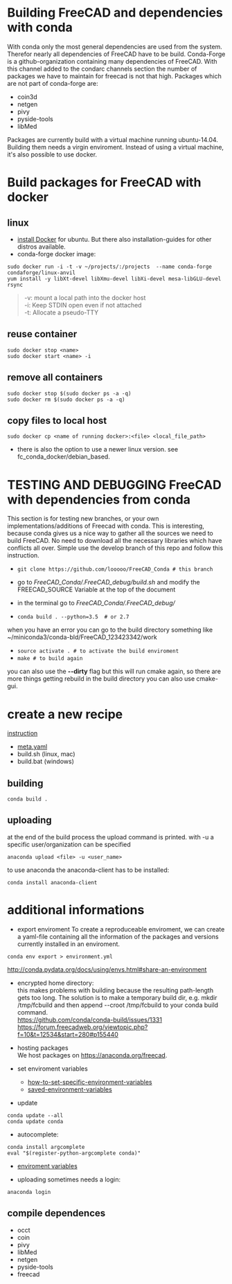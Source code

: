 # Building FreeCAD and dependencies with conda

With conda only the most general dependencies are used from the system. Therefor nearly all dependencies of FreeCAD have to be build.
Conda-Forge is a github-organization containing many dependencies of FreeCAD. With this channel added to the condarc channels section the number of packages we have to maintain for freecad is not that high. Packages which are not part of conda-forge are:

- coin3d
- netgen
- pivy
- pyside-tools
- libMed

Packages are currently build with a virtual machine running ubuntu-14.04. Building them needs a virgin enviroment.
Instead of using a virtual machine, it's also possible to use docker.


# Build packages for FreeCAD with docker

## linux
- [install Docker](https://docs.docker.com/engine/installation/linux/ubuntu/) for ubuntu. But there also installation-guides for other distros available.
- conda-forge docker image:

```
sudo docker run -i -t -v ~/projects/:/projects  --name conda-forge condaforge/linux-anvil
yum install -y libXt-devel libXmu-devel libXi-devel mesa-libGLU-devel rsync
```

> -v: mount a local path into the docker host  
> -i: Keep STDIN open even if not attached  
> -t: Allocate a pseudo-TTY


## reuse container
```
sudo docker stop <name>
sudo docker start <name> -i
```

## remove all containers
```
sudo docker stop $(sudo docker ps -a -q)
sudo docker rm $(sudo docker ps -a -q)
```

## copy files to local host
```
sudo docker cp <name of running docker>:<file> <local_file_path>
```

- there is also the option to use a newer linux version. see fc_conda_docker/debian_based.

# TESTING AND DEBUGGING FreeCAD with dependencies from conda
This section is for testing new branches, or your own implementations/additions of Freecad with conda. This is interesting, because conda gives us a nice way to gather all the sources we need to build FreeCAD. No need to download all the necessary libraries which have conflicts all over. Simple use the develop branch of this repo and follow this instruction.

- ```git clone https://github.com/looooo/FreeCAD_Conda # this branch```
- go to *FreeCAD_Conda/.FreeCAD_debug/build.sh* and modify the FREECAD_SOURCE Variable at the top of the document

- in the terminal go to *FreeCAD_Conda/.FreeCAD_debug/*
- ```conda build . --python=3.5  # or 2.7```

when you have an error you can go to the build directory something like
~/miniconda3/conda-bld/FreeCAD_123423342/work
- ```source activate . # to activate the build enviroment```
- ```make # to build again```

you can also use the __--dirty__ flag but this will run cmake again, so there are more things getting rebuild
in the build directory you can also use cmake-gui.

# create a new recipe

 [instruction](http://docs.anaconda.org/using.html)
- [meta.yaml](http://conda.pydata.org/docs/building/meta-yaml.html)
- build.sh (linux, mac)
- build.bat (windows)

## building
```
conda build .
```

## uploading
at the end of the build process the upload command is printed.
with -u a specific user/organization can be specified
```
anaconda upload <file> -u <user_name>
```  
to use anaconda the anaconda-client has to be installed:
```
conda install anaconda-client
```

# additional informations

- export enviroment
To create a reproduceable enviroment, we can create a yaml-file containing all the information of the packages and versions currently installed in an enviroment.
```
conda env export > environment.yml
```
http://conda.pydata.org/docs/using/envs.html#share-an-environment

- encrypted home directory:  
this makes problems with building because the resulting path-length gets too long. The solution is to make a temporary build dir, e.g. mkdir /tmp/fcbuild and then append --croot /tmp/fcbuild to your conda build command.  
https://github.com/conda/conda-build/issues/1331  
https://forum.freecadweb.org/viewtopic.php?f=10&t=12534&start=280#p155440

- hosting packages  
We host packages on https://anaconda.org/freecad.
- set enviroment variables
  - [how-to-set-specific-environment-variables](http://stackoverflowstackoverflow.com/questions/31598963/how-to-set-specific-environment-variables-when-activating-conda-environment)  
  - [saved-environment-variables](http://conda.pydata.org/docs/using/envs.html#saved-environment-variables)


- update
```
conda update --all
conda update conda
```

- autocomplete:
```
conda install argcomplete
eval "$(register-python-argcomplete conda)"
```

- [enviroment variables](http://conda.pydata.org/docs/building/environment-vars.html)


- uploading sometimes needs a login:
```
anaconda login
```


## compile dependences 

- occt
- coin
- pivy
- libMed
- netgen
- pyside-tools
- freecad